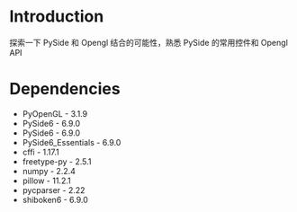 # Introduction
探索一下 PySide 和 Opengl 结合的可能性，熟悉 PySide 的常用控件和 Opengl API
# Dependencies
- PyOpenGL - 3.1.9
- PySide6 - 6.9.0
- PySide6 - 6.9.0
- PySide6_Essentials - 6.9.0
- cffi - 1.17.1
- freetype-py - 2.5.1
- numpy - 2.2.4
- pillow - 11.2.1
- pycparser - 2.22
- shiboken6 - 6.9.0
